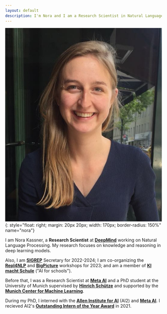 ```yaml
---
layout: default
description: I'm Nora and I am a Research Scientist in Natural Language Processing.
---
```


<!-- (comment) the image below can be found in img folder of this very project-->
![nora](./img/people/Foto.jpeg){: style="float: right; margin: 20px 20px; width: 170px; border-radius: 150%" name="nora"}


<!-- <a href= onMouseOver="document.readmore_1.src='/img/people/Foto.jpeg';" onMouseOut="document.readmore_1.src='/img/people/Foto.jpeg';">
<img src="/img/people/Foto.jpeg" name="readmore_1" width=204px height=240px></a> -->

I am Nora Kassner, a  __Research Scientist__ at [__DeepMind__](https://www.deepmind.com/) working on Natural Language Processing. My research focuses on knowledge and reasoning in deep learning models.



Also, I am [__SIGREP__](https://www.sigrep.org/index.html) Secretary for 2022-2024; I am co-organizing the [__Repl4NLP__](https://sites.google.com/view/repl4nlp2023/?pli=1) and [__BigPicture__](https://www.bigpictureworkshop.com/) workshops for 2023; and am a member of [__KI macht Schule__](https://ki-macht-schule.de) ("AI for schools").



Before that, I was a Research Scientist at [__Meta AI__](https://ai.facebook.com/) and a PhD student at the University of Munich supervised by [__Hinrich Schütze__](https://scholar.google.com/citations?user=qIL9dWUAAAAJ&hl=en) and supported by the  [__Munich Center for Machine Learning__](https://mcml.ai/). 

During my PhD, I interned with the [__Allen Institute for AI__](https://allenai.org/) (AI2) and [__Meta AI__](https://ai.facebook.com/). I recieved AI2's [__Outstanding Intern of the Year Award__](https://allenai.org/outstanding-interns) in 2021.